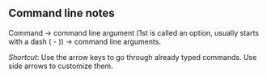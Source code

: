 
## Command line notes

Command -> command line argument (1st is called an option, usually starts with a dash ( - )) -> command line arguments.

*Shortcut*: Use the arrow keys to go through already typed commands. Use side arrows to customize them.
